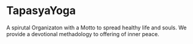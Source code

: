 # TapasyaYoga
A spirutal Organizaton with a Motto to spread healthy life and souls.
We provide a devotional methadology to offering of inner peace.
